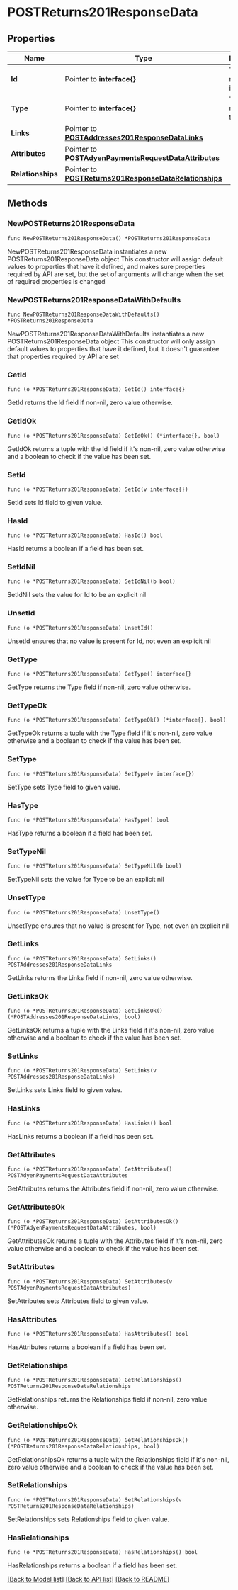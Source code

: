 # POSTReturns201ResponseData

## Properties

Name | Type | Description | Notes
------------ | ------------- | ------------- | -------------
**Id** | Pointer to **interface{}** | The resource&#39;s id | [optional] 
**Type** | Pointer to **interface{}** | The resource&#39;s type | [optional] 
**Links** | Pointer to [**POSTAddresses201ResponseDataLinks**](POSTAddresses201ResponseDataLinks.md) |  | [optional] 
**Attributes** | Pointer to [**POSTAdyenPaymentsRequestDataAttributes**](POSTAdyenPaymentsRequestDataAttributes.md) |  | [optional] 
**Relationships** | Pointer to [**POSTReturns201ResponseDataRelationships**](POSTReturns201ResponseDataRelationships.md) |  | [optional] 

## Methods

### NewPOSTReturns201ResponseData

`func NewPOSTReturns201ResponseData() *POSTReturns201ResponseData`

NewPOSTReturns201ResponseData instantiates a new POSTReturns201ResponseData object
This constructor will assign default values to properties that have it defined,
and makes sure properties required by API are set, but the set of arguments
will change when the set of required properties is changed

### NewPOSTReturns201ResponseDataWithDefaults

`func NewPOSTReturns201ResponseDataWithDefaults() *POSTReturns201ResponseData`

NewPOSTReturns201ResponseDataWithDefaults instantiates a new POSTReturns201ResponseData object
This constructor will only assign default values to properties that have it defined,
but it doesn't guarantee that properties required by API are set

### GetId

`func (o *POSTReturns201ResponseData) GetId() interface{}`

GetId returns the Id field if non-nil, zero value otherwise.

### GetIdOk

`func (o *POSTReturns201ResponseData) GetIdOk() (*interface{}, bool)`

GetIdOk returns a tuple with the Id field if it's non-nil, zero value otherwise
and a boolean to check if the value has been set.

### SetId

`func (o *POSTReturns201ResponseData) SetId(v interface{})`

SetId sets Id field to given value.

### HasId

`func (o *POSTReturns201ResponseData) HasId() bool`

HasId returns a boolean if a field has been set.

### SetIdNil

`func (o *POSTReturns201ResponseData) SetIdNil(b bool)`

 SetIdNil sets the value for Id to be an explicit nil

### UnsetId
`func (o *POSTReturns201ResponseData) UnsetId()`

UnsetId ensures that no value is present for Id, not even an explicit nil
### GetType

`func (o *POSTReturns201ResponseData) GetType() interface{}`

GetType returns the Type field if non-nil, zero value otherwise.

### GetTypeOk

`func (o *POSTReturns201ResponseData) GetTypeOk() (*interface{}, bool)`

GetTypeOk returns a tuple with the Type field if it's non-nil, zero value otherwise
and a boolean to check if the value has been set.

### SetType

`func (o *POSTReturns201ResponseData) SetType(v interface{})`

SetType sets Type field to given value.

### HasType

`func (o *POSTReturns201ResponseData) HasType() bool`

HasType returns a boolean if a field has been set.

### SetTypeNil

`func (o *POSTReturns201ResponseData) SetTypeNil(b bool)`

 SetTypeNil sets the value for Type to be an explicit nil

### UnsetType
`func (o *POSTReturns201ResponseData) UnsetType()`

UnsetType ensures that no value is present for Type, not even an explicit nil
### GetLinks

`func (o *POSTReturns201ResponseData) GetLinks() POSTAddresses201ResponseDataLinks`

GetLinks returns the Links field if non-nil, zero value otherwise.

### GetLinksOk

`func (o *POSTReturns201ResponseData) GetLinksOk() (*POSTAddresses201ResponseDataLinks, bool)`

GetLinksOk returns a tuple with the Links field if it's non-nil, zero value otherwise
and a boolean to check if the value has been set.

### SetLinks

`func (o *POSTReturns201ResponseData) SetLinks(v POSTAddresses201ResponseDataLinks)`

SetLinks sets Links field to given value.

### HasLinks

`func (o *POSTReturns201ResponseData) HasLinks() bool`

HasLinks returns a boolean if a field has been set.

### GetAttributes

`func (o *POSTReturns201ResponseData) GetAttributes() POSTAdyenPaymentsRequestDataAttributes`

GetAttributes returns the Attributes field if non-nil, zero value otherwise.

### GetAttributesOk

`func (o *POSTReturns201ResponseData) GetAttributesOk() (*POSTAdyenPaymentsRequestDataAttributes, bool)`

GetAttributesOk returns a tuple with the Attributes field if it's non-nil, zero value otherwise
and a boolean to check if the value has been set.

### SetAttributes

`func (o *POSTReturns201ResponseData) SetAttributes(v POSTAdyenPaymentsRequestDataAttributes)`

SetAttributes sets Attributes field to given value.

### HasAttributes

`func (o *POSTReturns201ResponseData) HasAttributes() bool`

HasAttributes returns a boolean if a field has been set.

### GetRelationships

`func (o *POSTReturns201ResponseData) GetRelationships() POSTReturns201ResponseDataRelationships`

GetRelationships returns the Relationships field if non-nil, zero value otherwise.

### GetRelationshipsOk

`func (o *POSTReturns201ResponseData) GetRelationshipsOk() (*POSTReturns201ResponseDataRelationships, bool)`

GetRelationshipsOk returns a tuple with the Relationships field if it's non-nil, zero value otherwise
and a boolean to check if the value has been set.

### SetRelationships

`func (o *POSTReturns201ResponseData) SetRelationships(v POSTReturns201ResponseDataRelationships)`

SetRelationships sets Relationships field to given value.

### HasRelationships

`func (o *POSTReturns201ResponseData) HasRelationships() bool`

HasRelationships returns a boolean if a field has been set.


[[Back to Model list]](../README.md#documentation-for-models) [[Back to API list]](../README.md#documentation-for-api-endpoints) [[Back to README]](../README.md)


